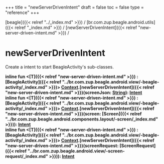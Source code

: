 +++
title = "newServerDrivenIntent"
draft = false
toc = false
type = "reference"
+++

[beagle]({{< relref "../_index.md" >}}) / [br.com.zup.beagle.android.utils]({{< relref "_index.md" >}}) / [newServerDrivenIntent]({{< relref "new-server-driven-intent.md" >}}) / 



# newServerDrivenIntent  


Create a intent to start BeagleActivity's sub-classes.

  
  
<b><b>inline fun <[T]({{< relref "new-server-driven-intent.md" >}}) : [BeagleActivity]({{< relref "../br.com.zup.beagle.android.view/-beagle-activity/_index.md" >}})> [Context](https://developer.android.com/reference/kotlin/android/content/Context.html).[newServerDrivenIntent]({{< relref "new-server-driven-intent.md" >}})(screenJson: [String](https://kotlinlang.org/api/latest/jvm/stdlib/kotlin/-string/index.html)): [Intent](https://developer.android.com/reference/kotlin/android/content/Intent.html)</b></b>  
<b><b>inline fun <[T]({{< relref "new-server-driven-intent.md" >}}) : [BeagleActivity]({{< relref "../br.com.zup.beagle.android.view/-beagle-activity/_index.md" >}})> [Context](https://developer.android.com/reference/kotlin/android/content/Context.html).[newServerDrivenIntent]({{< relref "new-server-driven-intent.md" >}})(screen: [Screen]({{< relref "../br.com.zup.beagle.android.components.layout/-screen/_index.md" >}})): [Intent](https://developer.android.com/reference/kotlin/android/content/Intent.html)</b></b>  
<b><b>inline fun <[T]({{< relref "new-server-driven-intent.md" >}}) : [BeagleActivity]({{< relref "../br.com.zup.beagle.android.view/-beagle-activity/_index.md" >}})> [Context](https://developer.android.com/reference/kotlin/android/content/Context.html).[newServerDrivenIntent]({{< relref "new-server-driven-intent.md" >}})(screenRequest: [ScreenRequest]({{< relref "../br.com.zup.beagle.android.view/-screen-request/_index.md" >}})): [Intent](https://developer.android.com/reference/kotlin/android/content/Intent.html)</b></b>  



